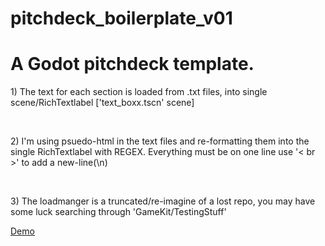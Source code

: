 # pitchdeck_boilerplate_v01

<h1>A Godot pitchdeck template. </h1>

<p> 1) The text for each section is loaded from .txt files, into single scene/RichTextlabel ['text_boxx.tscn' scene] </p><br>
<p> 2) I'm using psuedo-html in the text files and re-formatting them into the single RichTextlabel with REGEX. Everything must be on one line use '< br >' to add a new-line(\n)</p><br>
<p> 3) The loadmanger is a truncated/re-imagine of a lost repo, you may have some luck searching through 'GameKit/TestingStuff'</p>
  
<a href="https://rustyraygun.github.io/pitchdeck_boilerplate_v01_demo/index.html" target="blank" alt="demo_link">Demo</a>
